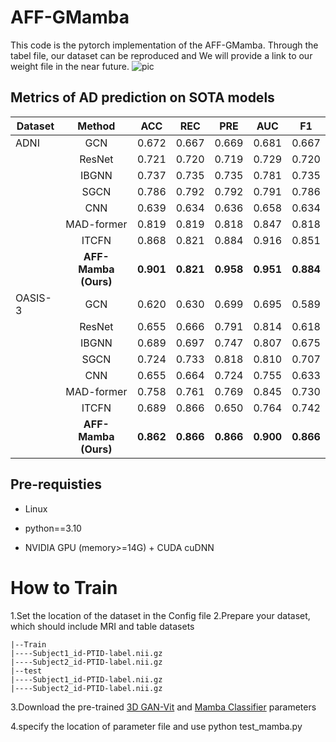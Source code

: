 # AFF-GMamba
This code is the pytorch implementation of the AFF-GMamba.
Through the tabel file, our dataset can be reproduced and We will provide a link to our weight file in the near future.
![pic](./assets/architecture.png)

## Metrics of AD prediction on SOTA models 
| Dataset |        Method        |    ACC    |    REC    |    PRE    |    AUC    |    F1     |
| ------- | :------------------: | :-------: | :-------: | :-------: | :-------: | :-------: |
| ADNI    |         GCN          |   0.672   |   0.667   |   0.669   |   0.681   |   0.667   |
|         |        ResNet        |   0.721   |   0.720   |   0.719   |   0.729   |   0.720   |
|         |        IBGNN         |   0.737   |   0.735   |   0.735   |   0.781   |   0.735   |
|         |         SGCN         |   0.786   |   0.792   |   0.792   |   0.791   |   0.786   |
|         |         CNN          |   0.639   |   0.634   |   0.636   |   0.658   |   0.634   |
|         |      MAD-former      |   0.819   |   0.819   |   0.818   |   0.847   |   0.818   |
|         |        ITCFN         |   0.868   |   0.821   |   0.884   |   0.916   |   0.851   |
|         | **AFF-Mamba (Ours)** | **0.901** | **0.821** | **0.958** | **0.951** | **0.884** |
| OASIS-3 |         GCN          |   0.620   |   0.630   |   0.699   |   0.695   |   0.589   |
|         |        ResNet        |   0.655   |   0.666   |   0.791   |   0.814   |   0.618   |
|         |        IBGNN         |   0.689   |   0.697   |   0.747   |   0.807   |   0.675   |
|         |         SGCN         |   0.724   |   0.733   |   0.818   |   0.810   |   0.707   |
|         |         CNN          |   0.655   |   0.664   |   0.724   |   0.755   |   0.633   |
|         |      MAD-former      |   0.758   |   0.761   |   0.769   |   0.845   |   0.730   |
|         |        ITCFN         |   0.689   |   0.866   |   0.650   |   0.764   |   0.742   |
|         |   **AFF-Mamba (Ours)**   |   **0.862**   |   **0.866**   |   **0.866**   |   **0.900**   |   **0.866**   |

## Pre-requisties
- Linux

- python==3.10
    
- NVIDIA GPU (memory>=14G) + CUDA cuDNN

# How to Train
1.Set the location of the dataset in the Config file
2.Prepare your dataset, which should include MRI and table datasets
```
|--Train
|----Subject1_id-PTID-label.nii.gz
|----Subject2_id-PTID-label.nii.gz
|--test
|----Subject1_id-PTID-label.nii.gz
|----Subject2_id-PTID-label.nii.gz
```
3.Download the pre-trained  [3D GAN-Vit](https://drive.google.com/drive/folders/1TMPE6JLMW87uMGIzYsbEZsgxmTArnlYE?usp=share_link) and [Mamba Classifier](https://drive.google.com/drive/folders/1AXTFHRLqQe1VKwscngRCjmuA-rxfETtB?usp=drive_link) parameters

4.specify the location of parameter file and use python test_mamba.py
